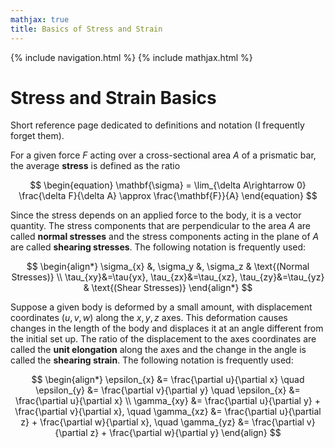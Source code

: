 ```yaml
---
mathjax: true
title: Basics of Stress and Strain
---
```

{% include navigation.html %}
{% include mathjax.html %}

# Stress and Strain Basics

Short reference page dedicated to definitions and notation (I frequently forget them).

For a given force $F$ acting over a cross-sectional area $A$ of a prismatic bar, the average **stress** is defined as the ratio

$$ \begin{equation} \mathbf{\sigma} = \lim_{\delta A\rightarrow 0} \frac{\delta F}{\delta A} \approx \frac{\mathbf{F}}{A} \end{equation} $$

Since the stress depends on an applied force to the body, it is a vector quantity. The stress components that are perpendicular to the area $A$ are called **normal stresses** and the stress components acting in the plane of $A$ are called **shearing stresses**. The following notation is frequently used:

$$ \begin{align*}  \sigma_{x} &, \sigma_y &, \sigma_z & \text{(Normal Stresses)} \\ \tau_{xy}&=\tau{yx},  \tau_{zx}&=\tau_{xz}, \tau_{zy}&=\tau_{yz} & \text{(Shear Stresses)} \end{align*} $$

Suppose a given body is deformed by a small amount, with displacement coordinates $(u, v, w)$ along the $x, y, z$ axes. This deformation causes changes in the length of the body and displaces it at an angle different from the initial set up. The ratio of the displacement to the axes coordinates are called the **unit elongation** along the axes and the change in the angle is called the **shearing strain**. The following notation is frequently used:

$$ \begin{align*} \epsilon_{x} &= \frac{\partial u}{\partial x} \quad \epsilon_{y} &= \frac{\partial v}{\partial y} \quad \epsilon_{x} &= \frac{\partial u}{\partial x} \\ \gamma_{xy} &= \frac{\partial u}{\partial y} + \frac{\partial v}{\partial x}, \quad \gamma_{xz} &= \frac{\partial u}{\partial z} + \frac{\partial w}{\partial x}, \quad \gamma_{yz} &= \frac{\partial v}{\partial z} + \frac{\partial w}{\partial y} \end{align} $$

